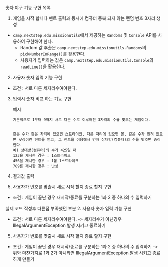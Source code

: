 숫자 야구 기능 구현 목록
1. 게임을 시작 합니다 멘트 출력과 동시에 컴퓨터 중복 되지 않는 랜덤 번호 3자리 생성

- `camp.nextstep.edu.missionutils`에서 제공하는 `Randoms` 및 `Console` API를 사용하여 구현해야 한다.
    - Random 값 추출은 `camp.nextstep.edu.missionutils.Randoms`의 `pickNumberInRange()`를 활용한다.
    - 사용자가 입력하는 값은 `camp.nextstep.edu.missionutils.Console`의 `readLine()`을 활용한다.


2. 사용자 숫자 입력 기능 구현

- 조건 : 서로 다른 세자리수여야한다.


3. 입력시 숫자 비교 하는 기능 구현

    예시

       기본적으로 1부터 9까지 서로 다른 수로 이루어진 3자리의 수를 맞추는 게임이다.
    
    
       같은 수가 같은 자리에 있으면 스트라이크, 다른 자리에 있으면 볼, 같은 수가 전혀 없으면 낫싱이란 힌트를 얻고, 그 힌트를 이용해서 먼저 상대방(컴퓨터)의 수를 맞추면 승리한다.
       예) 상대방(컴퓨터)의 수가 425일 때
       123을 제시한 경우 : 1스트라이크
       456을 제시한 경우 : 1볼 1스트라이크
       789를 제시한 경우 : 낫싱

4. 결과값 출력


5. 사용자가 번호를 맞출시 새로 시작 할지 종료 할지 구현 
- 조건 : 게임이 끝난 경우 재시작/종료를 구분하는 1과 2 중 하나의 수 입력하기

실제 코드 작성후 다른점 부족했던 부분
2. 사용자 숫자 입력 기능 구현

- 조건 : 서로 다른 세자리수여야한다. -> 세자리수가 아닌경우 IllegalArgumentException 발생 시키고 종료하기

5. 사용자가 번호를 맞출시 새로 시작 할지 종료 할지 구현
- 조건 : 게임이 끝난 경우 재시작/종료를 구분하는 1과 2 중 하나의 수 입력하기 -> 위와 마찬가지로 1과 2가 아니라면 IllegalArgumentException 발생 시키고 종료하게 만들기